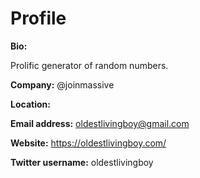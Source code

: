 # Profile

**Bio:**

Prolific generator of random numbers.

**Company:** @joinmassive

**Location:**

**Email address:** oldestlivingboy@gmail.com

**Website:** https://oldestlivingboy.com/

**Twitter username:** oldestlivingboy
